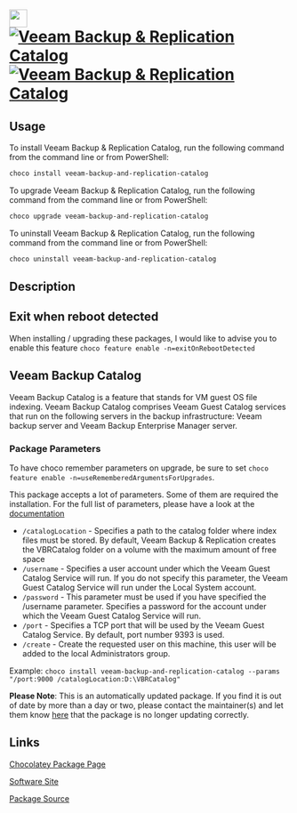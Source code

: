 ﻿# <img src="https://cdn.jsdelivr.net/gh/mkevenaar/chocolatey-packages@9f443d73fb61627f7009b4caf5dbf104afc95c5b/icons/veeam-backup-and-replication-catalog.png" width="32" height="32"/> [![Veeam Backup & Replication Catalog](https://img.shields.io/chocolatey/v/veeam-backup-and-replication-catalog.svg?label=Veeam+Backup+%26+Replication+Catalog)](https://community.chocolatey.org/packages/veeam-backup-and-replication-catalog) [![Veeam Backup & Replication Catalog](https://img.shields.io/chocolatey/dt/veeam-backup-and-replication-catalog.svg)](https://community.chocolatey.org/packages/veeam-backup-and-replication-catalog)

## Usage

To install Veeam Backup & Replication Catalog, run the following command from the command line or from PowerShell:

```powershell
choco install veeam-backup-and-replication-catalog
```

To upgrade Veeam Backup & Replication Catalog, run the following command from the command line or from PowerShell:

```powershell
choco upgrade veeam-backup-and-replication-catalog
```

To uninstall Veeam Backup & Replication Catalog, run the following command from the command line or from PowerShell:

```powershell
choco uninstall veeam-backup-and-replication-catalog
```

## Description

## Exit when reboot detected

When installing / upgrading these packages, I would like to advise you to enable this feature `choco feature enable -n=exitOnRebootDetected`

## Veeam Backup Catalog

Veeam Backup Catalog is a feature that stands for VM guest OS file indexing. Veeam Backup Catalog comprises Veeam Guest Catalog services that run on the following servers in the backup infrastructure: Veeam backup server and Veeam Backup Enterprise Manager server.

### Package Parameters

To have choco remember parameters on upgrade, be sure to set `choco feature enable -n=useRememberedArgumentsForUpgrades`.

This package accepts a lot of parameters. Some of them are required the installation. For the full list of parameters, please have a look at the [documentation](https://github.com/mkevenaar/chocolatey-packages/blob/master/automatic/veeam-backup-and-replication-catalog/PARAMETERS.md)

* `/catalogLocation` - Specifies a path to the catalog folder where index files must be stored. By default, Veeam Backup & Replication creates the VBRCatalog folder on a volume with the maximum amount of free space
* `/username` - Specifies a user account under which the Veeam Guest Catalog Service will run. If you do not specify this parameter, the Veeam Guest Catalog Service will run under the Local System account.
* `/password` - This parameter must be used if you have specified the /username parameter. Specifies a password for the account under which the Veeam Guest Catalog Service will run.
* `/port` - Specifies a TCP port that will be used by the Veeam Guest Catalog Service. By default, port number 9393 is used.
* `/create` - Create the requested user on this machine, this user will be added to the local Administrators group.

Example: `choco install veeam-backup-and-replication-catalog --params "/port:9000 /catalogLocation:D:\VBRCatalog"`

**Please Note**: This is an automatically updated package. If you find it is
out of date by more than a day or two, please contact the maintainer(s) and
let them know [here](https://github.com/mkevenaar/chocolatey-packages/issues) that the package is no longer updating correctly.


## Links

[Chocolatey Package Page](https://community.chocolatey.org/packages/veeam-backup-and-replication-catalog)

[Software Site](http://www.veeam.com/)

[Package Source](https://github.com/mkevenaar/chocolatey-packages/tree/master/automatic/veeam-backup-and-replication-catalog)

